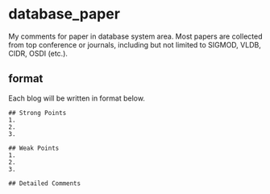 # database_paper
My comments for paper in database system area. Most papers are collected from top conference or journals, including but not limited to SIGMOD, VLDB, CIDR, OSDI (etc.).

## format
Each blog will be written in format below.

```
## Strong Points
1. 
2. 
3.

## Weak Points
1. 
2. 
3.

## Detailed Comments
```


